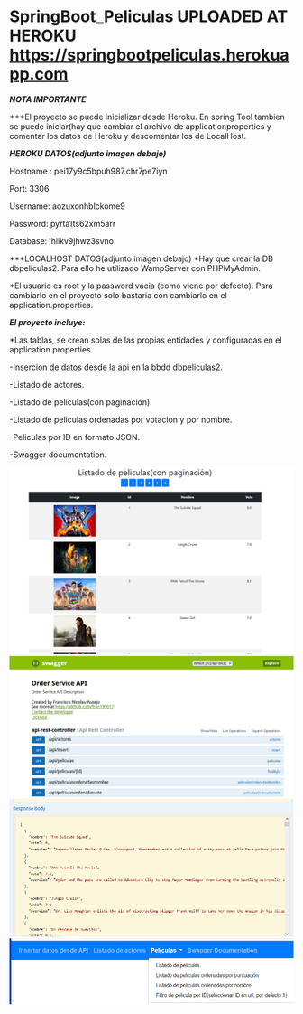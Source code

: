 # SpringBoot_Peliculas UPLOADED AT HEROKU https://springbootpeliculas.herokuapp.com


***NOTA IMPORTANTE***

***El proyecto se puede inicializar desde Heroku. En spring Tool tambien se puede iniciar(hay que cambiar el archivo de applicationproperties 
y comentar los datos de Heroku y descomentar los de LocalHost.

***HEROKU DATOS(adjunto imagen debajo)***

Hostname : pei17y9c5bpuh987.chr7pe7iyn

Port: 3306

Username: aozuxonhblckome9

Password: pyrta1ts62xm5arr 

Database: lhlikv9jhwz3svno

***LOCALHOST DATOS(adjunto imagen debajo)
*Hay que crear la DB dbpeliculas2. Para ello he utilizado WampServer con PHPMyAdmin. 

*El usuario es root y la password vacia (como viene por defecto). Para cambiarlo en el proyecto solo bastaria con cambiarlo en el application.properties.




***El proyecto incluye:***

*Las tablas, se crean solas de las propias entidades y configuradas en el application.properties.

-Insercion de datos desde la api en la bbdd dbpeliculas2.

-Listado de actores.

-Listado de películas(con paginación).

-Listado de peliculas ordenadas por votacion y por nombre.

-Peliculas por ID en formato JSON.

-Swagger documentation.


![ScreenShot](https://raw.githubusercontent.com/fran199017/SpringBoot_Peliculas/master/assets/captura4.png)
![ScreenShot](https://raw.githubusercontent.com/fran199017/SpringBoot_Peliculas/master/assets/captura1.png)
![ScreenShot](https://raw.githubusercontent.com/fran199017/SpringBoot_Peliculas/master/assets/captura2.png)
![ScreenShot](https://raw.githubusercontent.com/fran199017/SpringBoot_Peliculas/master/assets/captura3.png)
